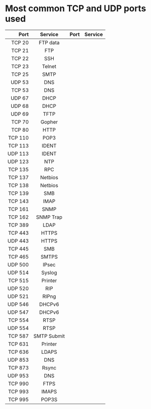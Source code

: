Most common TCP and UDP ports used
===

|Port|Service|Port|Service|
|---:|:---:|---:|:---:|
TCP 20|FTP data
TCP 21|FTP
TCP 22|SSH
TCP 23|Telnet
TCP 25|SMTP
UDP 53|DNS
TCP 53|DNS
UDP 67|DHCP
UDP 68|DHCP
UDP 69|TFTP
TCP 70|Gopher
TCP 80|HTTP
TCP 110|POP3
TCP 113|IDENT
UDP 113|IDENT
UDP 123|NTP
TCP 135|RPC
TCP 137|Netbios
TCP 138|Netbios
TCP 139|SMB
TCP 143|IMAP
TCP 161|SNMP
TCP 162|SNMP Trap
TCP 389|LDAP
TCP 443|HTTPS
UDP 443|HTTPS
TCP 445|SMB
TCP 465|SMTPS
UDP 500|IPsec
UDP 514|Syslog
TCP 515|Printer
UDP 520|RIP
UDP 521|RIPng
UDP 546|DHCPv6
UDP 547|DHCPv6
TCP 554|RTSP
UDP 554|RTSP
TCP 587|SMTP Submit
TCP 631|Printer
TCP 636|LDAPS
UDP 853|DNS
TCP 873|Rsync
UDP 953|DNS
TCP 990|FTPS
TCP 993|IMAPS
TCP 995|POP3S
